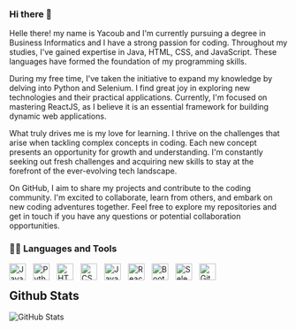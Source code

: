 <h3>Hi there 👋</h3>
<span>
    Helle there! my name is Yacoub and I'm currently pursuing a degree in Business Informatics and I have a strong passion for coding. Throughout my studies, I've gained expertise in Java, HTML, CSS, and JavaScript. These languages have formed the foundation of my programming skills.

During my free time, I've taken the initiative to expand my knowledge by delving into Python and Selenium. I find great joy in exploring new technologies and their practical applications. Currently, I'm focused on mastering ReactJS, as I believe it is an essential framework for building dynamic web applications.

What truly drives me is my love for learning. I thrive on the challenges that arise when tackling complex concepts in coding. Each new concept presents an opportunity for growth and understanding. I'm constantly seeking out fresh challenges and acquiring new skills to stay at the forefront of the ever-evolving tech landscape.

On GitHub, I aim to share my projects and contribute to the coding community. I'm excited to collaborate, learn from others, and embark on new coding adventures together. Feel free to explore my repositories and get in touch if you have any questions or potential collaboration opportunities.
</span>

<h3>👨‍💻 Languages and Tools</h3>

<p>
    <img align="left" alt="Java" width="30px" style="padding-right:10px;" src="https://cdn.jsdelivr.net/gh/devicons/devicon/icons/java/java-original.svg"/>
    <img align="left" alt="Python" width="30px" style="padding-right:10px;" src="https://cdn.jsdelivr.net/gh/devicons/devicon/icons/python/python-plain.svg" />
    <img align="left" alt="HTML" width="30px" style="padding-right:10px;" src="https://cdn.jsdelivr.net/gh/devicons/devicon/icons/html5/html5-plain.svg" />
    <img align="left" alt="CSS" width="30px" style="padding-right:10px;" src="https://cdn.jsdelivr.net/gh/devicons/devicon/icons/css3/css3-plain.svg" />
    <img align="left" alt="JavaScript" width="30px" style="padding-right:10px;" src="https://cdn.jsdelivr.net/gh/devicons/devicon/icons/javascript/javascript-plain.svg" />
    <img align="left" alt="React" width="30px" style="padding-right:10px;" src="https://cdn.jsdelivr.net/gh/devicons/devicon/icons/react/react-original.svg" />
    <img align="left" alt="Bootstrap" width="30px" style="padding-right:10px;" src="https://cdn.jsdelivr.net/gh/devicons/devicon/icons/bootstrap/bootstrap-original.svg" />
    <img align="left" alt="Selenium" width="30px" style="padding-right:10px;" src="https://cdn.jsdelivr.net/gh/devicons/devicon/icons/selenium/selenium-original.svg" />
    <img align="left" alt="GitHub" width="30px" style="padding-right:10px;" src="https://cdn.jsdelivr.net/gh/devicons/devicon/icons/github/github-original.svg" />
</p>

<br>
<h2>Github Stats</h2>
<p><img src="https://github-readme-stats.vercel.app/api?username=jakobayo&amp;show_icons=true" alt="GitHub Stats">
</p>
